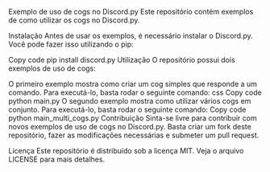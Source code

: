 Exemplo de uso de cogs no Discord.py
Este repositório contém exemplos de como utilizar os cogs no Discord.py.

Instalação
Antes de usar os exemplos, é necessário instalar o Discord.py. Você pode fazer isso utilizando o pip:

Copy code
pip install discord.py
Utilização
O repositório possui dois exemplos de uso de cogs:

O primeiro exemplo mostra como criar um cog simples que responde a um comando. Para executá-lo, basta rodar o seguinte comando:
css
Copy code
python main.py
O segundo exemplo mostra como utilizar vários cogs em conjunto. Para executá-lo, basta rodar o seguinte comando:
Copy code
python main_multi_cogs.py
Contribuição
Sinta-se livre para contribuir com novos exemplos de uso de cogs no Discord.py. Basta criar um fork deste repositório, fazer as modificações necessárias e submeter um pull request.

Licença
Este repositório é distribuído sob a licença MIT. Veja o arquivo LICENSE para mais detalhes.
